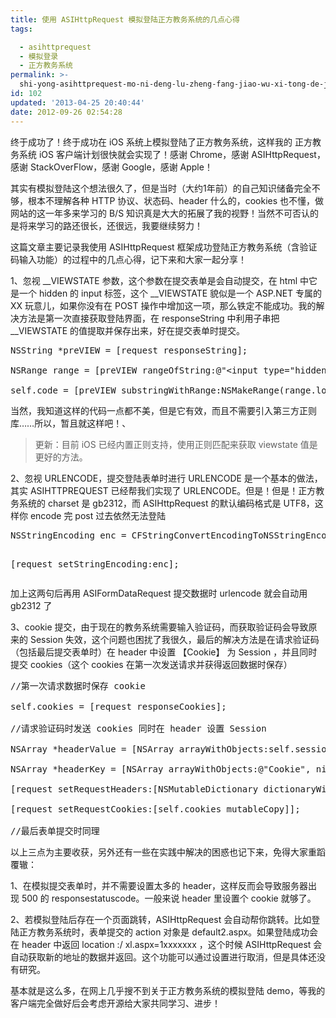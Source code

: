 ```yaml
---
title: 使用 ASIHttpRequest 模拟登陆正方教务系统的几点心得
tags: 

  - asihttprequest
  - 模拟登录
  - 正方教务系统
permalink: >-
  shi-yong-asihttprequest-mo-ni-deng-lu-zheng-fang-jiao-wu-xi-tong-de-ji-dian-xin-de
id: 102
updated: '2013-04-25 20:40:44'
date: 2012-09-26 02:54:28
---
```


终于成功了！终于成功在 iOS 系统上模拟登陆了正方教务系统，这样我的 正方教务系统 iOS 客户端计划很快就会实现了！感谢 Chrome，感谢 ASIHttpRequest，感谢 StackOverFlow，感谢 Google，感谢 Apple！

其实有模拟登陆这个想法很久了，但是当时（大约1年前）的自己知识储备完全不够，根本不理解各种 HTTP 协议、状态码、header 什么的，cookies 也不懂，做网站的这一年多来学习的 B/S 知识真是大大的拓展了我的视野！当然不可否认的是将来学习的路还很长，还很远，我要继续努力！

这篇文章主要记录我使用 ASIHttpRequest 框架成功登陆正方教务系统（含验证码输入功能）的过程中的几点心得，记下来和大家一起分享！

1、忽视 __VIEWSTATE 参数，这个参数在提交表单是会自动提交，在 html 中它是一个 hidden 的 input 标签，这个 __VIEWSTATE 貌似是一个 ASP.NET 专属的 XX 玩意儿，如果你没有在 POST 操作中增加这一项，那么铁定不能成功。我的解决方法是第一次直接获取登陆界面，在 responseString 中利用子串把 __VIEWSTATE 的值提取并保存出来，好在提交表单时提交。
<pre class="lang:objc decode:true brush: cpp;fontsize: 100; first-line: 1;">NSString *preVIEW = [request responseString];

NSRange range = [preVIEW rangeOfString:@"&lt;input type="hidden" name="__VIEWSTATE" value=""];

self.code = [preVIEW substringWithRange:NSMakeRange(range.location + 47, 48)];</pre>
当然，我知道这样的代码一点都不美，但是它有效，而且不需要引入第三方正则库……所以，暂且就这样吧！、
<blockquote>更新：目前 iOS 已经内置正则支持，使用正则匹配来获取 viewstate 值是更好的方法。</blockquote>
2、忽视 URLENCODE，提交登陆表单时进行 URLENCODE 是一个基本的做法，其实 ASIHTTPREQUEST 已经帮我们实现了 URLENCODE。但是！但是！正方教务系统的 charset 是 gb2312，而 ASIHttpRequest 的默认编码格式是 UTF8，这样你 encode 完 post 过去依然无法登陆
<pre class="lang:objc decode:true brush: cpp;fontsize: 100; first-line: 1;">NSStringEncoding enc = CFStringConvertEncodingToNSStringEncoding (kCFStringEncodingGB_18030_2000);

[request setStringEncoding:enc];</pre>
加上这两句后再用 ASIFormDataRequest 提交数据时 urlencode 就会自动用 gb2312 了

3、cookie 提交，由于现在的教务系统需要输入验证码，而获取验证码会导致原来的 Session 失效，这个问题也困扰了我很久，最后的解决方法是在请求验证码（包括最后提交表单时）在 header 中设置 【Cookie】 为 Session ，并且同时提交 cookies（这个 cookies 在第一次发送请求并获得返回数据时保存）
<pre class="lang:objc decode:true brush: cpp;fontsize: 100; first-line: 1;">//第一次请求数据时保存 cookie

self.cookies = [request responseCookies];

//请求验证码时发送 cookies 同时在 header 设置 Session

NSArray *headerValue = [NSArray arrayWithObjects:self.session, nil];

NSArray *headerKey = [NSArray arrayWithObjects:@"Cookie", nil];

[request setRequestHeaders:[NSMutableDictionary dictionaryWithObjects:headerValue forKeys:headerKey]];

[request setRequestCookies:[self.cookies mutableCopy]];

//最后表单提交时同理</pre>
以上三点为主要收获，另外还有一些在实践中解决的困惑也记下来，免得大家重蹈覆辙：

1、在模拟提交表单时，并不需要设置太多的 header，这样反而会导致服务器出现 500 的 responsestatuscode。一般来说 header 里设置个 cookie 就够了。

2、若模拟登陆后存在一个页面跳转，ASIHttpRequest 会自动帮你跳转。比如登陆正方教务系统时，表单提交的 action 对象是 default2.aspx。如果登陆成功会在 header 中返回 location :/ xl.aspx=1xxxxxxx ，这个时候 ASIHttpRequest 会自动获取新的地址的数据并返回。这个功能可以通过设置进行取消，但是具体还没有研究。

基本就是这么多，在网上几乎搜不到关于正方教务系统的模拟登陆 demo，等我的客户端完全做好后会考虑开源给大家共同学习、进步！